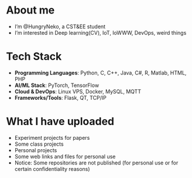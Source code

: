 # About me 
- I’m @HungryNeko, a CST&EE student
- I’m interested in Deep learning(CV), IoT, IoWWW, DevOps, weird things
# Tech Stack
- ​**Programming Languages**: Python, C, C++, Java, C#, R, Matlab, HTML, PHP  
- ​**AI/ML Stack**: PyTorch, TensorFlow  
- ​**Cloud & DevOps**: Linux VPS, Docker, MySQL, MQTT  
- ​**Frameworks/Tools**: Flask, QT, TCP/IP  
# What I have uploaded 
- Experiment projects for papers
- Some class projects
- Personal projects
- Some web links and files for personal use
- Notice: Some repositories are not published (for personal use or for certain confidentiality reasons)
